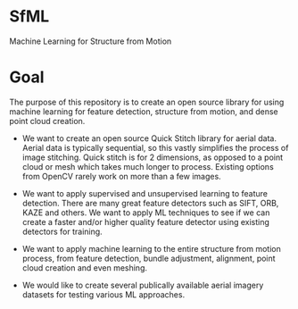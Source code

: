 # SfML
Machine Learning for Structure from Motion

# Goal
The purpose of this repository is to create an open source library for using machine learning for feature detection, structure from motion, and dense point cloud creation.

- We want to create an open source Quick Stitch library for aerial data. Aerial data is typically sequential, so this vastly simplifies the process of image stitching. Quick stitch is for 2 dimensions, as opposed to a point cloud or mesh which takes much longer to process. Existing options from OpenCV rarely work on more than a few images.

- We want to apply supervised and unsupervised learning to feature detection. There are many great feature detectors such as SIFT, ORB, KAZE and others. We want to apply ML techniques to see if we can create a faster and/or higher quality feature detector using existing detectors for training.

- We want to apply machine learning to the entire structure from motion process, from feature detection, bundle adjustment, alignment, point cloud creation and even meshing.

- We would like to create several publically available aerial imagery datasets for testing various ML approaches. 
